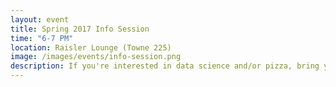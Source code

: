 ```yaml
---
layout: event
title: Spring 2017 Info Session
time: "6-7 PM"
location: Raisler Lounge (Towne 225)
image: /images/events/info-session.png
description: If you're interested in data science and/or pizza, bring your laptop and your appetite to the Penn Data Science Group info session! We'll talk about our plans for the semester and show you how to get started with Kaggle by working on the classic Titanic dataset. Come at 5:30 if you need help installing Python. RSVP <a href="https://docs.google.com/forms/d/e/1FAIpQLSdiioWz5SEfy1bZetTJvPzUbHsLtxHFaLNDW1L6gwCjeEst7Q/viewform">here</a>.
---
```


